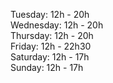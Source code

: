 <p class="has-small-text">
Tuesday: 12h - 20h<br>
Wednesday: 12h - 20h<br>
Thursday: 12h - 20h<br>
Friday: 12h - 22h30<br>
Saturday: 12h - 17h<br>
Sunday: 12h - 17h
</p>
